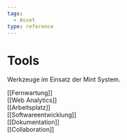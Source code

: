 ```yaml
---
tags:
  - Asset
type: reference
---
```

# Tools

Werkzeuge im Einsatz der Mint System.

[[Fernwartung]]\
[[Web Analytics]]\
[[Arbeitsplatz]]\
[[Softwareentwicklung]]\
[[Dokumentation]]\
[[Collaboration]]